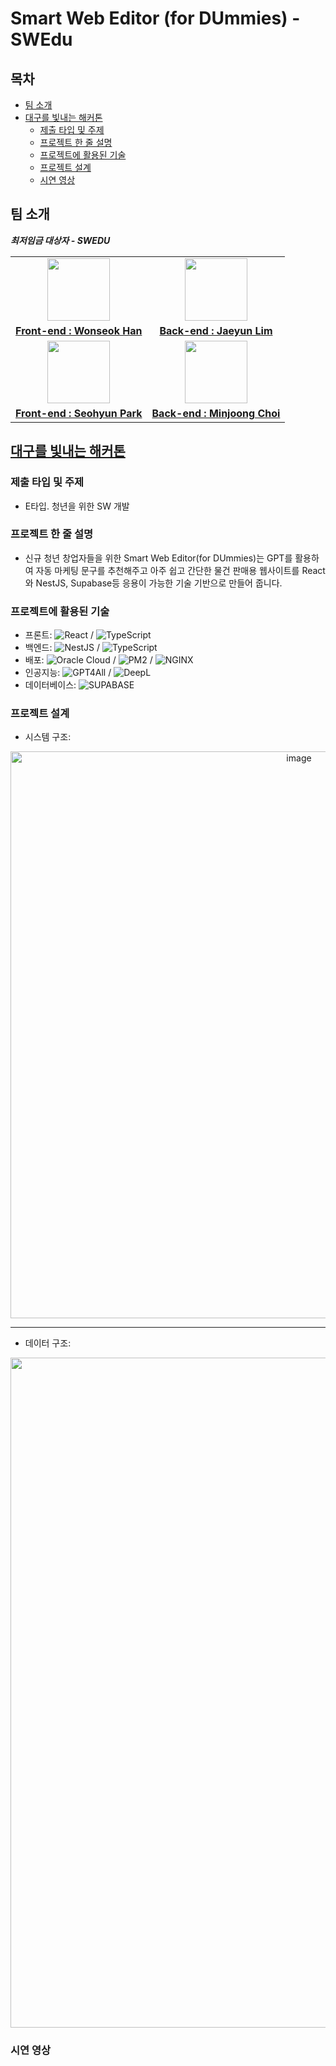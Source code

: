 # Smart Web Editor (for DUmmies) - SWEdu


## 목차
  * [팀 소개](#팀-소개)
  * [대구를 빛내는 해커톤](#대구를-빛내는-해커톤)
    + [제출 타입 및 주제](#제출-타입-및-주제)
    + [프로젝트 한 줄 설명](#프로젝트-한-줄-설명)
    + [프로젝트에 활용된 기술](#프로젝트에-활용된-기술)
    + [프로젝트 설계](#프로젝트-설계)
    + [시연 영상](#시연-영상)

## 팀 소개
*__최저임금 대상자 - SWEDU__*
<div align = center>
  <table>
    <tbody>
      <tr>
  	    <td align="center"><img src="https://avatars.githubusercontent.com/u/86334960?v=4"width="100px;" alt=""/></td>
  	    <td align="center"><img src="https://avatars.githubusercontent.com/u/81154257?v=4"width="100px;" alt=""/></td>
  	  <tr/>
  		  <td align="center"><a href="https://github.com/IwonskiI"><b>Front-end : Wonseok Han</b></a></td>
  		  <td align="center"><a href="https://github.com/re1yun"><b>Back-end : Jaeyun Lim</b></a></td>
  	  </tr>
  	  <tr/>
  		  <td align="center"><img src="https://avatars.githubusercontent.com/u/49182343?v=4"width="100px;" alt=""/></td>
  		  <td align="center"><img src="https://avatars.githubusercontent.com/u/120632936?v=4"width="100px;" alt=""/></td>
  	 </tr>
  	 <tr/>
  		 <td align="center"><a href="https://github.com/seohyun060"><b>Front-end : Seohyun Park</b></a></td>
  		 <td align="center"><a href="https://github.com/Minj31"><b>Back-end : Minjoong Choi</b></a></td>
  	 </tr>
    </tbody>
  </table>
</div>

## [대구를 빛내는 해커톤](https://computer.knu.ac.kr/bbs/board.php?bo_table=sub5_1&wr_id=27585&sca=일반공지)
### 제출 타입 및 주제
  - E타입. 청년을 위한 SW 개발

### 프로젝트 한 줄 설명
  - 신규 청년 창업자들을 위한 Smart Web Editor(for DUmmies)는 GPT를 활용하여 자동 마케팅 문구를 추천해주고 아주 쉽고 간단한 물건 판매용 웹사이트를 React와 NestJS, Supabase등 응용이 가능한 기술 기반으로 만들어 줍니다.

### 프로젝트에 활용된 기술
  - 프론트: ![React](https://img.shields.io/badge/react-%2320232a.svg?style=flat&logo=react&logoColor=%2361DAFB) / ![TypeScript](https://img.shields.io/badge/typescript-3178C6.svg?style=flat&logo=typescript&logoColor=white)
  - 백엔드: ![NestJS](https://img.shields.io/badge/nestjs-E0234E.svg?style=flat&logo=nestjs&logoColor=white) / ![TypeScript](https://img.shields.io/badge/typescript-3178C6.svg?style=flat&logo=typescript&logoColor=white)
  - 배포: ![Oracle Cloud](https://img.shields.io/badge/oracle-F80000.svg?style=flat&logo=oracle&logoColor=white) / ![PM2](https://img.shields.io/badge/pm2-2B037A.svg?style=flat&logo=pm2&logoColor=white) / ![NGINX](https://img.shields.io/badge/nginx-009639.svg?style=flat&logo=nginx&logoColor=white)
  - 인공지능: ![GPT4All](https://img.shields.io/badge/gpt4all-black.svg?style=flat&logo=gpt4all&logoColor=white) / ![DeepL](https://img.shields.io/badge/deepl-black.svg?style=flat&logo=deepl&logoColor=white)
  - 데이터베이스: ![SUPABASE](https://img.shields.io/badge/supabase-3FCF8E.svg?style=flat&logo=supabase&logoColor=white)

### 프로젝트 설계
  - 시스템 구조:
<p align = center>
  <img width="907" alt="image" src="https://github.com/2023-Daegu-SW-Hackathon-Team2/.github/assets/81154257/e72db15e-1cac-4741-911a-ebcb3466a010"> <br>
</p>  

***  

  - 데이터 구조:
  <p align=center>
    <img width="1072" alt="image" src="https://github.com/2023-Daegu-SW-Hackathon-Team2/.github/assets/81154257/9e276945-1b39-45b6-b830-bb9d19672ae0"> <br>
  </p>

### 시연 영상
